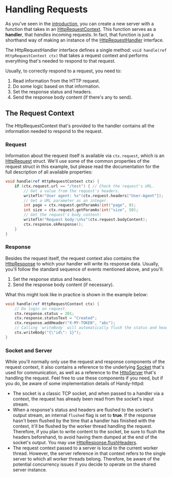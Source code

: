 # Handling Requests

As you've seen in the [introduction](./README.md), you can create a new server with a function that takes in an [HttpRequestContext](ddoc-handy_httpd.components.handler.HttpRequestContext). This function serves as a **handler**, that _handles_ incoming requests. In fact, that function is just a shorthand way of making an instance of the [HttpRequestHandler](ddoc-handy_httpd.components.handler.HttpRequestHandler) interface.

The HttpRequestHandler interface defines a single method: `void handle(ref HttpRequestContext ctx)` that takes a request context and performs everything that's needed to respond to that request.

Usually, to correctly respond to a request, you need to:
1. Read information from the HTTP request.
2. Do some logic based on that information.
3. Set the response status and headers.
4. Send the response body content (if there's any to send).

## The Request Context

The HttpRequestContext that's provided to the handler contains all the information needed to respond to the request.

### Request

Information about the request itself is available via `ctx.request`, which is an [HttpRequest](ddoc-handy_httpd.components.request.HttpRequest) struct. We'll use some of the common properties of the request struct in this example, but please read the documentation for the full description of all available properties:

```d
void handle(ref HttpRequestContext ctx) {
    if (ctx.request.url == "/test") { // Check the request's URL.
        // Get a value from the request's headers.
        writefln!"User agent: %s"(ctx.request.headers["User-Agent"]);
        // Get a URL parameter as an integer.
        int page = ctx.request.getParamAs!int("page", 0);
        int size = ctx.request.getParamAs!int("size", 50);
        // Get the request's body content:
        writefln!"Request body:\n%s"(ctx.request.bodyContent);
        ctx.response.okResponse();
    }
}
```

### Response

Besides the request itself, the request context also contains the [HttpResponse](ddoc-handy_httpd.components.response.HttpResponse) to which your handler will write its response data. Usually, you'll follow the standard sequence of events mentioned above, and you'll:
1. Set the response status and headers.
2. Send the response body content (if necessary).

What this might look like in practice is shown in the example below:
```d
void handle(ref HttpRequestContext ctx) {
    // Do logic on request.
    ctx.response.status = 201;
    ctx.response.statusText = "Created";
    ctx.response.addHeader("X-MY-TOKEN", "abc");
    // Calling `writeBody` will automatically flush the status and headers to the socket.
    ctx.writeBody("{\"id\": 1}");
}
```

### Socket and Server

While you'll normally only use the request and response components of the request context, it also contains a reference to the underlying [Socket](https://dlang.org/phobos/std_socket.html#.Socket) that's used for communication, as well as a reference to the [HttpServer](ddoc-handy_httpd.server.HttpServer) that's handling the request. Feel free to use these components if you need, but if you do, be aware of some implementation details of Handy-httpd:

- The socket is a classic TCP socket, and when passed to a handler via a context, the request has already been read from the socket's input stream.
- When a response's status and headers are flushed to the socket's output stream, an internal `flushed` flag is set to **true**. If the response hasn't been flushed by the time that a handler has finished with the context, it'll be flushed by the worker thread handling the request. Therefore, if you plan to write content to the socket, be sure to flush the headers beforehand, to avoid having them dumped at the end of the socket's output. You may use [HttpResponse.flushHeaders](ddoc-handy_httpd.components.response.HttpResponse.flushHeaders).
- The request context passed to a server is local to the current worker thread. However, the server reference in that context refers to the single server to which all worker threads belong. Therefore, be aware of the potential concurrency issues if you decide to operate on the shared server instance.
